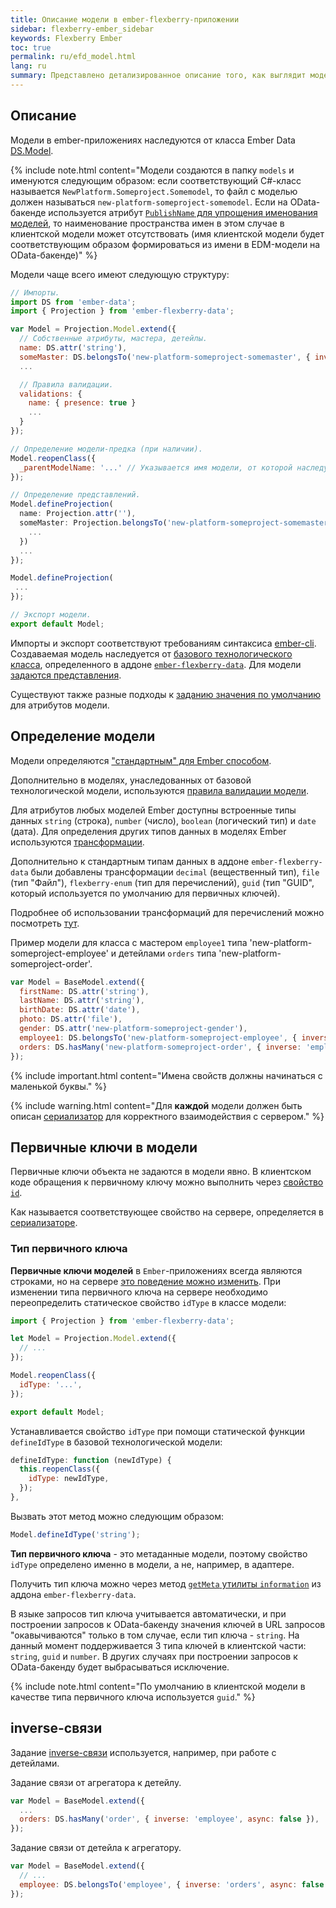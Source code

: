 ```yaml
---
title: Описание модели в ember-flexberry-приложении
sidebar: flexberry-ember_sidebar
keywords: Flexberry Ember
toc: true
permalink: ru/efd_model.html
lang: ru
summary: Представлено детализированное описание того, как выглядит модель в приложении.
---
```


## Описание

Модели в ember-приложениях наследуются от класса Ember Data [DS.Model](http://emberjs.com/api/data/classes/DS.Model.html).

{% include note.html content="Модели создаются в папку `models` и именуются следующим образом: если соответствующий C#-класс называется `NewPlatform.Someproject.Somemodel`, то файл с моделью должен называться `new-platform-someproject-somemodel`. Если на OData-бакенде используется атрибут [`PublishName` для упрощения именования моделей](https://flexberry.github.io/ru/fo_metadata-for-client.html), то наименование пространства имен в этом случае в клиентской модели может отсутствовать (имя клиентской модели будет соответствующим образом формироваться из имени в EDM-модели на OData-бакенде)" %}

Модели чаще всего имеют следующую структуру:

```javascript
// Импорты.
import DS from 'ember-data';
import { Projection } from 'ember-flexberry-data';

var Model = Projection.Model.extend({
  // Собственные атрибуты, мастера, детейлы.
  name: DS.attr('string'),
  someMaster: DS.belongsTo('new-platform-someproject-somemaster', { inverse: 'somemodel', async: false, polymorphic: true }),
  ...

  // Правила валидации.
  validations: {
    name: { presence: true }
    ...
  }
});

// Определение модели-предка (при наличии).
Model.reopenClass({
  _parentModelName: '...' // Указывается имя модели, от которой наследуется данная модель, например 'new-platform-someproject-parent'.
});

// Определение представлений.
Model.defineProjection(
  name: Projection.attr(''),
  someMaster: Projection.belongsTo('new-platform-someproject-somemaster', '', {
    ...
  })
  ...
});

Model.defineProjection(
 ...
});

// Экспорт модели.
export default Model;
```

Импорты и экспорт соответствуют требованиям синтаксиса [ember-cli](http://ember-cli.com).
Создаваемая модель наследуется от [базового технологического класса](https://github.com/Flexberry/ember-flexberry-data/blob/develop/addon/models/model.js), определенного в аддоне [`ember-flexberry-data`](https://github.com/Flexberry/ember-flexberry-data).
Для модели [задаются представления](efd_model-projection.html).

Существуют также разные подходы к [заданию значения по умолчанию](ef_default-value.html) для атрибутов модели.

## Определение модели

Модели определяются ["стандартным" для Ember способом](https://guides.emberjs.com/v2.4.0/models/defining-models/).

Дополнительно в моделях, унаследованных от базовой технологической модели, используются [правила валидации модели](efd_model-validation.html).

Для атрибутов любых моделей Ember доступны встроенные типы данных `string` (строка), `number` (число), `boolean` (логический тип) и `date` (дата). Для определения других типов данных в моделях Ember используются [трансформации](https://guides.emberjs.com/v2.4.0/models/defining-models/#toc_transforms).

Дополнительно к стандартным типам данных в аддоне `ember-flexberry-data` были добавлены трансформации `decimal` (вещественный тип), `file` (тип "Файл"), `flexberry-enum` (тип для перечислений), `guid` (тип "GUID", который используется по умолчанию для первичных ключей).

Подробнее об использовании трансформаций для перечислений можно посмотреть [тут](efd_enum.html).

Пример модели для класса с мастером `employee1` типа 'new-platform-someproject-employee' и детейлами `orders` типа 'new-platform-someproject-order'.

```javascript
var Model = BaseModel.extend({
  firstName: DS.attr('string'),
  lastName: DS.attr('string'),
  birthDate: DS.attr('date'),
  photo: DS.attr('file'),
  gender: DS.attr('new-platform-someproject-gender'),
  employee1: DS.belongsTo('new-platform-someproject-employee', { inverse: null, async: false }),
  orders: DS.hasMany('new-platform-someproject-order', { inverse: 'employee', async: false }),
});
```

{% include important.html content="Имена свойств должны начинаться с маленькой буквы." %}

{% include warning.html content="Для **каждой** модели должен быть описан [сериализатор](efd_serializer.html) для корректного взаимодействия с сервером." %}

## Первичные ключи в модели

Первичные ключи объекта не задаются в модели явно.
В клиентском коде обращения к первичному ключу можно выполнить через [свойство `id`](http://emberjs.com/api/data/classes/DS.Model.html#property_id).

Как называется соответствующее свойство на сервере, определяется в [сериализаторе](efd_serializer.html).

### Тип первичного ключа

__Первичные ключи моделей__ в `Ember`-приложениях всегда являются строками, но на сервере [это поведение можно изменить](fo_primary-keys-objects.html).
При изменении типа первичного ключа на сервере необходимо переопределить статическое свойство `idType` в классе модели:

```javascript
import { Projection } from 'ember-flexberry-data';

let Model = Projection.Model.extend({
  // ...
});

Model.reopenClass({
  idType: '...',
});

export default Model;
```

Устанавливается свойство `idType` при помощи статической функции `defineIdType` в базовой технологической модели:

```javascript
defineIdType: function (newIdType) {
  this.reopenClass({
    idType: newIdType,
  });
},
```

Вызвать этот метод можно следующим образом:

```javascript
Model.defineIdType('string');
```

__Тип первичного ключа__ - это метаданные модели, поэтому свойство `idType` определено именно в модели, а не, например, в адаптере.

Получить тип ключа можно через метод [`getMeta` утилиты `information`](https://github.com/Flexberry/ember-flexberry-data/blob/develop/addon/utils/information.js#L137) из аддона `ember-flexberry-data`.

В языке запросов тип ключа учитывается автоматически, и при построении запросов к OData-бакенду значения ключей в URL запросов "окавычиваются" только в том случае, если тип ключа - `string`.
На данный момент поддерживается 3 типа ключей в клиентской части: `string`, `guid` и `number`. В других случаях при построении запросов к OData-бакенду будет выбрасываться исключение.

{% include note.html content="По умолчанию в клиентской модели в качестве типа первичного ключа используется `guid`." %}

## inverse-связи

Задание [inverse-связи](https://guides.emberjs.com/v2.4.0/models/relationships/#toc_reflexive-relations) используется, например, при работе с детейлами.

Задание связи от агрегатора к детейлу.

```javascript
var Model = BaseModel.extend({
  ...
  orders: DS.hasMany('order', { inverse: 'employee', async: false }),
});
```

Задание связи от детейла к агрегатору.

```javascript
var Model = BaseModel.extend({
  // ...
  employee: DS.belongsTo('employee', { inverse: 'orders', async: false })
});
```
